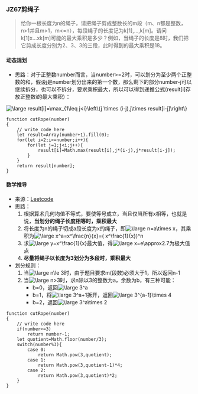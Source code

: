 ### JZ67剪绳子
>给你一根长度为n的绳子，请把绳子剪成整数长的m段（m、n都是整数，n>1并且m>1，m<=n），每段绳子的长度记为k[1],...,k[m]。请问k[1]x...xk[m]可能的最大乘积是多少？例如，当绳子的长度是8时，我们把它剪成长度分别为2、3、3的三段，此时得到的最大乘积是18。

#### 动态规划
- 思路：对于正整数number而言，当number>=2时，可以划分为至少两个正整数的和，假设j是number划分出来的第一个数，那么剩下的部分number-j可以继续拆分，也可以不拆分，要求乘积最大，所以可以得到递推公式(result[i]存放正整数i的最大乘积）：
<img src="https://latex.codecogs.com/png.latex?\dpi{120}&space;\fn_cm&space;\large&space;result[i]=\max_{1\leq&space;j<i}\left\{j&space;\times&space;(i-j),j\times&space;result[i-j]\right\}" title="\large result[i]=\max_{1\leq j<i}\left\{j \times (i-j),j\times result[i-j]\right\}" />


```
function cutRope(number)
{
    // write code here
    let result=Array(number+1).fill(0);
    for(let i=2;i<=number;i++){
        for(let j=1;j<i;j++){
            result[i]=Math.max(result[i],j*(i-j),j*result[i-j]);
        }
    }
    return result[number];
}
```

#### 	数学推导
- 来源：[Leetcode](https://leetcode-cn.com/problems/jian-sheng-zi-lcof/solution/mian-shi-ti-14-i-jian-sheng-zi-tan-xin-si-xiang-by/)
- 思路：
	1. 根据算术几何均值不等式，要使等号成立，当且仅当所有x相等，也就是说，**当划分的绳子长度相等时，乘积最大**
	2. 将长度为n的绳子切成a段长度为x的绳子，即<img src="https://latex.codecogs.com/png.latex?\dpi{120}&space;\fn_cm&space;\large&space;n=a\times&space;x" title="\large n=a\times x" />，其乘积为<img src="https://latex.codecogs.com/png.latex?\dpi{120}&space;\fn_cm&space;\large&space;x^a=x^\frac{n}{x}=(&space;x^\frac{1}{x})^n" title="\large x^a=x^\frac{n}{x}=( x^\frac{1}{x})^n" />
	3. 求<img src="https://latex.codecogs.com/png.latex?\dpi{120}&space;\fn_cm&space;\large&space;y=x^\frac{1}{x}" title="\large y=x^\frac{1}{x}" />最大值，得<img src="https://latex.codecogs.com/png.latex?\dpi{120}&space;\fn_cm&space;\large&space;x=e\approx2.7" title="\large x=e\approx2.7" />为极大值点
	4. **尽量将绳子以长度为3划分为多段时，乘积最大**
- 划分规则：
	1. 当<img src="https://latex.codecogs.com/png.latex?\dpi{120}&space;\fn_cm&space;\large&space;n\le&space;3" title="\large n\le 3" />时，由于题目要求m(段数)必须大于1，所以返回n-1
	2. 当<img src="https://latex.codecogs.com/png.latex?\dpi{120}&space;\fn_cm&space;\large&space;n>3" title="\large n>3" />时，求n除以3的整数为a，余数为b，有三种可能：
		- b=0，返回<img src="https://latex.codecogs.com/png.latex?\dpi{120}&space;\large&space;3^a" title="\large 3^a" />
		- b=1，将<img src="https://latex.codecogs.com/png.latex?\dpi{120}&space;\large&space;3^a&plus;1" title="\large 3^a+1" />拆开，返回<img src="https://latex.codecogs.com/png.latex?\dpi{120}&space;\large&space;3^{a-1}\times&space;4" title="\large 3^{a-1}\times 4" />
		- b=2，返回<img src="https://latex.codecogs.com/png.latex?\dpi{120}&space;\large&space;3^a\times&space;2" title="\large 3^a\times 2" />

```
function cutRope(number)
{
    // write code here
    if(number<=3)
        return number-1;
    let quotient=Math.floor(number/3);
    switch(number%3){
        case 0:
            return Math.pow(3,quotient);
        case 1:
            return Math.pow(3,quotient-1)*4;
        case 2:
            return Math.pow(3,quotient)*2;
    }
}
```
